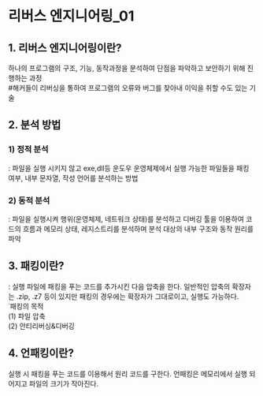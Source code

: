 <html>
<head>
<title># reversing_01</title>
</head>
<body>
<h1>리버스 엔지니어링_01</h1>
<h2>1. 리버스 엔지니어링이란?</h2>
하나의 프로그램의 구조, 기능, 동작과정을 분석하여 단점을 파악하고 보안하기 위해 진행하는 과정<br>
&#35;해커들이 리버싱을 통하여 프로그램의 오류와 버그를 찾아내 이익을 취할 수도 있는 기술

<h2>2. 분석 방법</h2>
<h3>1) 정적 분석</h3>
: 파일을 실행 시키지 않고 exe,dll등 운도우 운영체제에서 실행 가능한 파일들을 패킹 여부, 내부 문자열, 작성 언어를 분석하는 방법
<h3>2) 동적 분석</h3>
: 파일을 실행시켜 행위(운영체제, 네트워크 상태)를 분석하고 디버깅 툴을 이용하여 코드의 흐름과 메모리 상태, 레지스트리를 분석하며 분석 대상의 내부 구조와 동작 원리를 파악

<h2>3. 패킹이란?</h2>
: 실행 파일에 패킹을 푸는 코드를 추가시킨 다음 압축을 한다. 일반적인 압축의 확장자는 .zip, .z7 등이 있지만 패킹의 경우에는 확장자가 그대로이고, 실행도 가능하다.<br>
˙패킹의 목적<br>
 (1) 파일 압축<br>
 (2) 안티리버싱&디버깅
 
 <h2>4. 언패킹이란?</h2>
  실행 시 패킹을 푸는 코드를 이용해서 원리 코드를 구한다. 언패킹은 메모리에서 실행 되어지고 파일의 크기가 작아진다.
</body>
</html>
